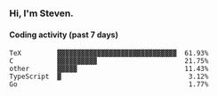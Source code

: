 ### Hi, I'm Steven.

#### Coding activity (past 7 days)
```
TeX         ▓▓▓▓▓▓▓▓▓▓▓▓▓▓▓▓▓▓▓▓▓▓▓▓▓▓▓▓▓▓  61.93%
C           ▓▓▓▓▓▓▓▓▓▓                      21.75%
other       ▓▓▓▓▓                           11.43%
TypeScript  ▓                                3.12%
Go                                           1.77%
```
